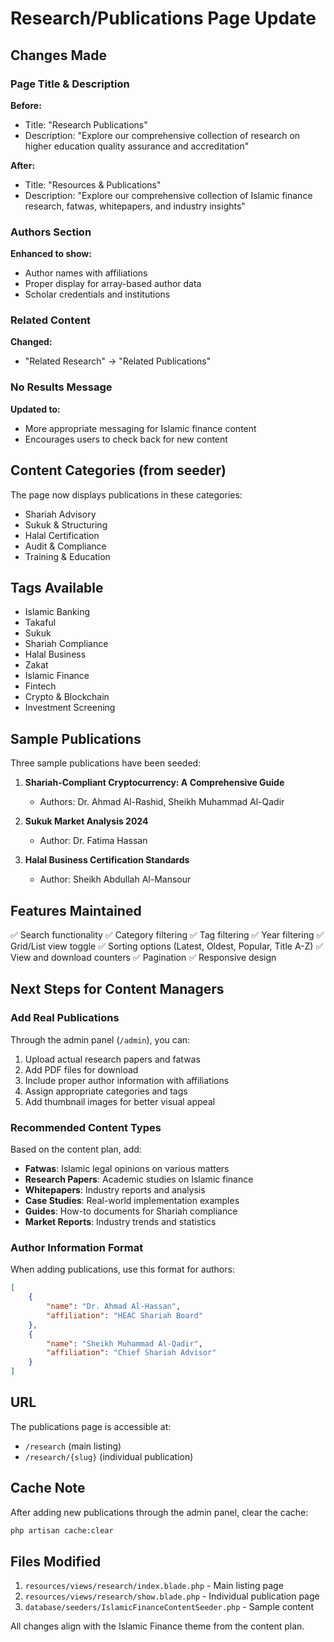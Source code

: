 # Research/Publications Page Update

## Changes Made

### Page Title & Description
**Before:**
- Title: "Research Publications"
- Description: "Explore our comprehensive collection of research on higher education quality assurance and accreditation"

**After:**
- Title: "Resources & Publications"
- Description: "Explore our comprehensive collection of Islamic finance research, fatwas, whitepapers, and industry insights"

### Authors Section
**Enhanced to show:**
- Author names with affiliations
- Proper display for array-based author data
- Scholar credentials and institutions

### Related Content
**Changed:**
- "Related Research" → "Related Publications"

### No Results Message
**Updated to:**
- More appropriate messaging for Islamic finance content
- Encourages users to check back for new content

## Content Categories (from seeder)
The page now displays publications in these categories:
- Shariah Advisory
- Sukuk & Structuring
- Halal Certification
- Audit & Compliance
- Training & Education

## Tags Available
- Islamic Banking
- Takaful
- Sukuk
- Shariah Compliance
- Halal Business
- Zakat
- Islamic Finance
- Fintech
- Crypto & Blockchain
- Investment Screening

## Sample Publications
Three sample publications have been seeded:
1. **Shariah-Compliant Cryptocurrency: A Comprehensive Guide**
   - Authors: Dr. Ahmad Al-Rashid, Sheikh Muhammad Al-Qadir
   
2. **Sukuk Market Analysis 2024**
   - Author: Dr. Fatima Hassan
   
3. **Halal Business Certification Standards**
   - Author: Sheikh Abdullah Al-Mansour

## Features Maintained
✅ Search functionality
✅ Category filtering
✅ Tag filtering
✅ Year filtering
✅ Grid/List view toggle
✅ Sorting options (Latest, Oldest, Popular, Title A-Z)
✅ View and download counters
✅ Pagination
✅ Responsive design

## Next Steps for Content Managers

### Add Real Publications
Through the admin panel (`/admin`), you can:
1. Upload actual research papers and fatwas
2. Add PDF files for download
3. Include proper author information with affiliations
4. Assign appropriate categories and tags
5. Add thumbnail images for better visual appeal

### Recommended Content Types
Based on the content plan, add:
- **Fatwas**: Islamic legal opinions on various matters
- **Research Papers**: Academic studies on Islamic finance
- **Whitepapers**: Industry reports and analysis
- **Case Studies**: Real-world implementation examples
- **Guides**: How-to documents for Shariah compliance
- **Market Reports**: Industry trends and statistics

### Author Information Format
When adding publications, use this format for authors:
```json
[
    {
        "name": "Dr. Ahmad Al-Hassan",
        "affiliation": "HEAC Shariah Board"
    },
    {
        "name": "Sheikh Muhammad Al-Qadir",
        "affiliation": "Chief Shariah Advisor"
    }
]
```

## URL
The publications page is accessible at:
- `/research` (main listing)
- `/research/{slug}` (individual publication)

## Cache Note
After adding new publications through the admin panel, clear the cache:
```bash
php artisan cache:clear
```

## Files Modified
1. `resources/views/research/index.blade.php` - Main listing page
2. `resources/views/research/show.blade.php` - Individual publication page
3. `database/seeders/IslamicFinanceContentSeeder.php` - Sample content

All changes align with the Islamic Finance theme from the content plan.

